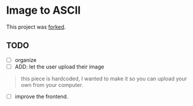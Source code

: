 # Image to ASCII 

This project was [forked](https://github.com/moyennoe/ascii-art-web).

## TODO

- [ ] organize
- [ ] ADD: let the user upload their image
> this piece is hardcoded, I wanted to make it so you can upload your own from your computer.
- [ ] improve the frontend. 